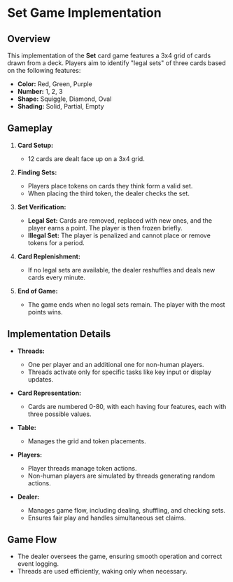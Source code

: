 # **Set Game Implementation**

## **Overview**

This implementation of the **Set** card game features a 3x4 grid of cards drawn from a deck. Players aim to identify "legal sets" of three cards based on the following features:

- **Color:** Red, Green, Purple
- **Number:** 1, 2, 3
- **Shape:** Squiggle, Diamond, Oval
- **Shading:** Solid, Partial, Empty

## **Gameplay**

1. **Card Setup:**
   - 12 cards are dealt face up on a 3x4 grid.

2. **Finding Sets:**
   - Players place tokens on cards they think form a valid set.
   - When placing the third token, the dealer checks the set.

3. **Set Verification:**
   - **Legal Set:** Cards are removed, replaced with new ones, and the player earns a point. The player is then frozen briefly.
   - **Illegal Set:** The player is penalized and cannot place or remove tokens for a period.

4. **Card Replenishment:**
   - If no legal sets are available, the dealer reshuffles and deals new cards every minute.

5. **End of Game:**
   - The game ends when no legal sets remain. The player with the most points wins.

## **Implementation Details**

- **Threads:**
  - One per player and an additional one for non-human players.
  - Threads activate only for specific tasks like key input or display updates.

- **Card Representation:**
  - Cards are numbered 0-80, with each having four features, each with three possible values.

- **Table:**
  - Manages the grid and token placements.

- **Players:**
  - Player threads manage token actions.
  - Non-human players are simulated by threads generating random actions.

- **Dealer:**
  - Manages game flow, including dealing, shuffling, and checking sets.
  - Ensures fair play and handles simultaneous set claims.

## **Game Flow**

- The dealer oversees the game, ensuring smooth operation and correct event logging.
- Threads are used efficiently, waking only when necessary.

